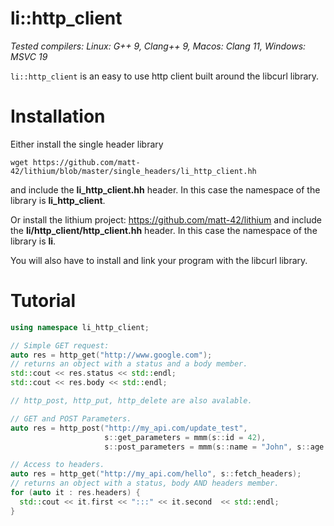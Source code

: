 li::http_client
===============================

*Tested compilers: Linux: G++ 9, Clang++ 9, Macos: Clang 11, Windows: MSVC 19*

`li::http_client` is an easy to use http client built around
the libcurl library.

Installation
============================

Either install the single header library
```
wget https://github.com/matt-42/lithium/blob/master/single_headers/li_http_client.hh
```
and include the **li_http_client.hh** header. In this case the namespace of the library is **li_http_client**.

Or install the lithium project: https://github.com/matt-42/lithium
and include the **li/http_client/http_client.hh** header. In this case the namespace of the library is **li**.

You will also have to install and link your program with the libcurl library.

Tutorial
========================

```c++
using namespace li_http_client;

// Simple GET request:
auto res = http_get("http://www.google.com");
// returns an object with a status and a body member.
std::cout << res.status << std::endl;
std::cout << res.body << std::endl;

// http_post, http_put, http_delete are also avalable.

// GET and POST Parameters.
auto res = http_post("http://my_api.com/update_test", 
                     s::get_parameters = mmm(s::id = 42), 
                     s::post_parameters = mmm(s::name = "John", s::age = 42));

// Access to headers.
auto res = http_get("http://my_api.com/hello", s::fetch_headers);
// returns an object with a status, body AND headers member.
for (auto it : res.headers) {
  std::cout << it.first << ":::" << it.second  << std::endl;
}
```
